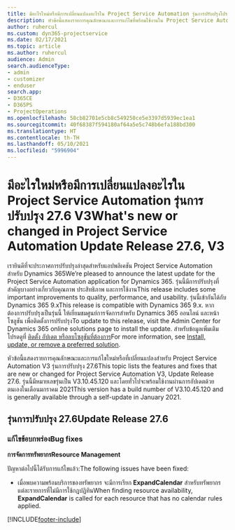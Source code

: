 ```yaml
---
title: มีอะไรใหม่หรือมีการเปลี่ยนแปลงอะไรใน Project Service Automation รุ่นการปรับปรุงโปรแกรมแก้ไขด่วน 27.6 V3
description: หัวข้อนี้แสดงรายการคุณลักษณะและการแก้ไขที่พร้อมใช้งานใน Project Service Automation รุ่นการปรับปรุงโปรแกรมแก้ไขด่วน 27.6 V3
author: ruhercul
ms.custom: dyn365-projectservice
ms.date: 02/17/2021
ms.topic: article
ms.author: ruhercul
audience: Admin
search.audienceType:
- admin
- customizer
- enduser
search.app:
- D365CE
- D365PS
- ProjectOperations
ms.openlocfilehash: 58cb82701e5cb8c549250ce5e3397d5939ec1ea1
ms.sourcegitcommit: 40f68387f594180af64a5e5c748b6efa188bd300
ms.translationtype: HT
ms.contentlocale: th-TH
ms.lasthandoff: 05/10/2021
ms.locfileid: "5996904"
---
```

# <a name="whats-new-or-changed-in-project-service-automation-update-release-276-v3"></a><span data-ttu-id="47d30-103">มีอะไรใหม่หรือมีการเปลี่ยนแปลงอะไรใน Project Service Automation รุ่นการปรับปรุง 27.6 V3</span><span class="sxs-lookup"><span data-stu-id="47d30-103">What's new or changed in Project Service Automation Update Release 27.6, V3</span></span>

<span data-ttu-id="47d30-104">เรายินดีที่จะประกาศการปรับปรุงล่าสุดสำหรับแอปพลิเคชัน Project Service Automation สำหรับ Dynamics 365</span><span class="sxs-lookup"><span data-stu-id="47d30-104">We’re pleased to announce the latest update for the Project Service Automation application for Dynamics 365.</span></span> <span data-ttu-id="47d30-105">รุ่นนี้มีการปรับปรุงที่สำคัญบางอย่างเกี่ยวกับคุณภาพ ประสิทธิภาพ และการใช้งาน</span><span class="sxs-lookup"><span data-stu-id="47d30-105">This release includes some important improvements to quality, performance, and usability.</span></span> <span data-ttu-id="47d30-106">รุ่นนี้เข้ากันได้กับ Dynamics 365 9.x</span><span class="sxs-lookup"><span data-stu-id="47d30-106">This release is compatible with Dynamics 365 9.x.</span></span> <span data-ttu-id="47d30-107">หากต้องการปรับปรุงเป็นรุ่นนี้ ให้เยี่ยมชมศูนย์การจัดการสำหรับ Dynamics 365 ออนไลน์ และหน้าโซลูชัน เพื่อติดตั้งการปรับปรุง</span><span class="sxs-lookup"><span data-stu-id="47d30-107">To update to this release, visit the Admin Center for Dynamics 365 online solutions page to install the update.</span></span> <span data-ttu-id="47d30-108">สำหรับข้อมูลเพิ่มเติม โปรดดูที่ [ติดตั้ง อัปเดต หรือลบโซลูชันที่ต้องการ](/power-platform/admin/install-remove-preferred-solution)</span><span class="sxs-lookup"><span data-stu-id="47d30-108">For more information, see [Install, update, or remove a preferred solution](/power-platform/admin/install-remove-preferred-solution).</span></span>

<span data-ttu-id="47d30-109">หัวข้อนี้แสดงรายการคุณลักษณะและการแก้ไขใหม่หรือที่เปลี่ยนแปลงสำหรับ Project Service Automation V3 รุ่นการปรับปรุง 27.6</span><span class="sxs-lookup"><span data-stu-id="47d30-109">This topic lists the features and fixes that are new or changed for Project Service Automation V3, Update Release 27.6.</span></span> <span data-ttu-id="47d30-110">รุ่นนี้มีหมายเลขรุ่นเป็น V3.10.45.120 และโดยทั่วไปจะพร้อมใช้งานผ่านการอัปเดตด้วยตนเองในเดือนมกราคม 2021</span><span class="sxs-lookup"><span data-stu-id="47d30-110">This version has a build number of V3.10.45.120 and is generally available through a self-update in January 2021.</span></span>

## <a name="update-release-276"></a><span data-ttu-id="47d30-111">รุ่นการปรับปรุง 27.6</span><span class="sxs-lookup"><span data-stu-id="47d30-111">Update Release 27.6</span></span>

### <a name="bug-fixes"></a><span data-ttu-id="47d30-112">แก้ไขข้อบกพร่อง</span><span class="sxs-lookup"><span data-stu-id="47d30-112">Bug fixes</span></span>


<span data-ttu-id="47d30-113">**การจัดการทรัพยากร**</span><span class="sxs-lookup"><span data-stu-id="47d30-113">**Resource Management**</span></span>

<span data-ttu-id="47d30-114">ปัญหาต่อไปนี้ได้รับการแก้ไขแล้ว:</span><span class="sxs-lookup"><span data-stu-id="47d30-114">The following issues have been fixed:</span></span>

- <span data-ttu-id="47d30-115">เมื่อพบความพร้อมบริการของทรัพยากร จะมีการเรียก **ExpandCalendar** สำหรับทรัพยากรแต่ละรายการที่ไม่มีการใช้กฎปฏิทิน</span><span class="sxs-lookup"><span data-stu-id="47d30-115">When finding resource availability, **ExpandCalendar** is called for each resource that has no calendar rules applied.</span></span>


[!INCLUDE[footer-include](../includes/footer-banner.md)]